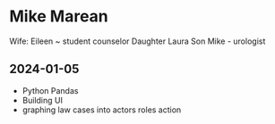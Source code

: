 
# Mike Marean


Wife: Eileen ~ student counselor
Daughter Laura
Son Mike - urologist

## 2024-01-05

* Python Pandas
* Building UI
* graphing law cases into actors roles action

